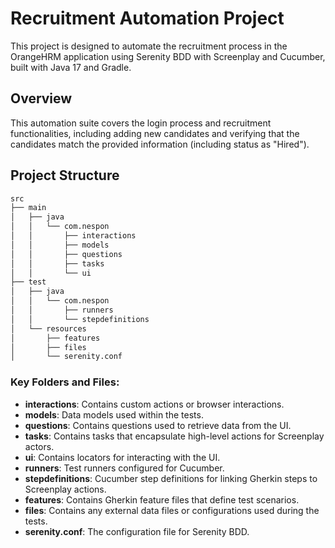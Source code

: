 # Recruitment Automation Project

This project is designed to automate the recruitment process in the OrangeHRM application using Serenity BDD with Screenplay and Cucumber, built with Java 17 and Gradle.

## Overview
This automation suite covers the login process and recruitment functionalities, including adding new candidates and verifying that the candidates match the provided information (including status as "Hired").

## Project Structure

```bash
src
├── main
│   ├── java
│   │   └── com.nespon
│   │       ├── interactions
│   │       ├── models
│   │       ├── questions
│   │       ├── tasks
│   │       └── ui
├── test
│   ├── java
│   │   └── com.nespon
│   │       ├── runners
│   │       └── stepdefinitions
│   └── resources
│       ├── features
│       ├── files
│       └── serenity.conf
```

### Key Folders and Files:

- **interactions**: Contains custom actions or browser interactions.
- **models**: Data models used within the tests.
- **questions**: Contains questions used to retrieve data from the UI.
- **tasks**: Contains tasks that encapsulate high-level actions for Screenplay actors.
- **ui**: Contains locators for interacting with the UI.
- **runners**: Test runners configured for Cucumber.
- **stepdefinitions**: Cucumber step definitions for linking Gherkin steps to Screenplay actions.
- **features**: Contains Gherkin feature files that define test scenarios.
- **files**: Contains any external data files or configurations used during the tests.
- **serenity.conf**: The configuration file for Serenity BDD.